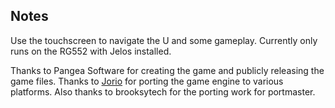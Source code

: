 ## Notes

Use the touchscreen to navigate the U and some gameplay. Currently only runs on the RG552 with Jelos installed.

Thanks to Pangea Software for creating the game and publicly releasing the game files. Thanks to [Jorio](https://github.com/jorio/BillyFrontier) for porting the game engine to various platforms. Also thanks to brooksytech for the porting work for portmaster.


